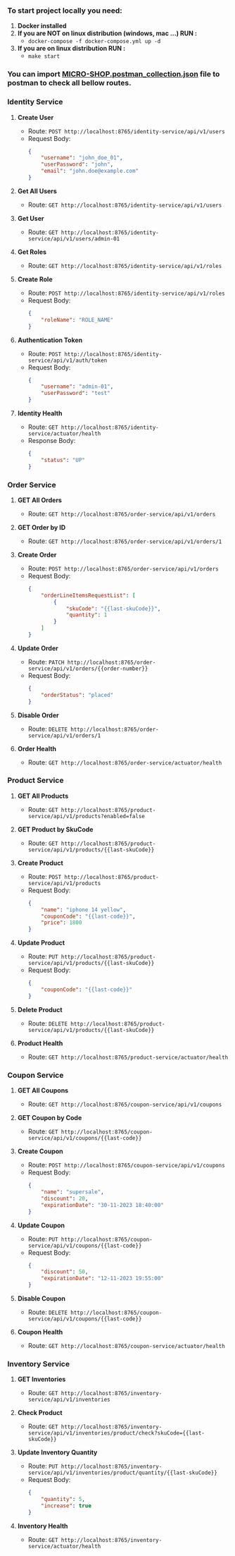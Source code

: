 ### To start project locally you need:
1. **Docker installed**
2. **If you are NOT on linux distribution (windows, mac ...) RUN :**
   - `docker-compose -f docker-compose.yml up -d`
3. **If you are on linux distribution RUN :**
   - `make start`

### You can import [MICRO-SHOP.postman_collection.json](MICRO-SHOP.postman_collection.json) file to postman to check all bellow routes.

### Identity Service
1. **Create User**
   - Route: `POST http://localhost:8765/identity-service/api/v1/users`
   - Request Body:
     ```json
     {
         "username": "john_doe_01",
         "userPassword": "john",
         "email": "john.doe@example.com"
     }
     ```

2. **Get All Users**
   - Route: `GET http://localhost:8765/identity-service/api/v1/users`

3. **Get User**
   - Route: `GET http://localhost:8765/identity-service/api/v1/users/admin-01`

4. **Get Roles**
   - Route: `GET http://localhost:8765/identity-service/api/v1/roles`

5. **Create Role**
   - Route: `POST http://localhost:8765/identity-service/api/v1/roles`
   - Request Body:
     ```json
     {
         "roleName": "ROLE_NAME"
     }
     ```

6. **Authentication Token**
   - Route: `POST http://localhost:8765/identity-service/api/v1/auth/token`
   - Request Body:
     ```json
     {
         "username": "admin-01",
         "userPassword": "test"
     }
     ```

7. **Identity Health**
   - Route: `GET http://localhost:8765/identity-service/actuator/health`
   - Response Body:
     ```json
     {
         "status": "UP"
     }
     ```

### Order Service
1. **GET All Orders**
   - Route: `GET http://localhost:8765/order-service/api/v1/orders`

2. **GET Order by ID**
   - Route: `GET http://localhost:8765/order-service/api/v1/orders/1`

3. **Create Order**
   - Route: `POST http://localhost:8765/order-service/api/v1/orders`
   - Request Body:
     ```json
     {
         "orderLineItemsRequestList": [
             {
                 "skuCode": "{{last-skuCode}}",
                 "quantity": 1
             }
         ]
     }
     ```

4. **Update Order**
   - Route: `PATCH http://localhost:8765/order-service/api/v1/orders/{{order-number}}`
   - Request Body:
     ```json
     {
         "orderStatus": "placed"
     }
     ```

5. **Disable Order**
   - Route: `DELETE http://localhost:8765/order-service/api/v1/orders/1`

6. **Order Health**
   - Route: `GET http://localhost:8765/order-service/actuator/health`

### Product Service
1. **GET All Products**
   - Route: `GET http://localhost:8765/product-service/api/v1/products?enabled=false`

2. **GET Product by SkuCode**
   - Route: `GET http://localhost:8765/product-service/api/v1/products/{{last-skuCode}}`

3. **Create Product**
   - Route: `POST http://localhost:8765/product-service/api/v1/products`
   - Request Body:
     ```json
     {
         "name": "iphone 14 yellow",
         "couponCode": "{{last-code}}",
         "price": 1800
     }
     ```

4. **Update Product**
   - Route: `PUT http://localhost:8765/product-service/api/v1/products/{{last-skuCode}}`
   - Request Body:
     ```json
     {
         "couponCode": "{{last-code}}"
     }
     ```

5. **Delete Product**
   - Route: `DELETE http://localhost:8765/product-service/api/v1/products/{{last-skuCode}}`

6. **Product Health**
   - Route: `GET http://localhost:8765/product-service/actuator/health`

### Coupon Service
1. **GET All Coupons**
   - Route: `GET http://localhost:8765/coupon-service/api/v1/coupons`

2. **GET Coupon by Code**
   - Route: `GET http://localhost:8765/coupon-service/api/v1/coupons/{{last-code}}`

3. **Create Coupon**
   - Route: `POST http://localhost:8765/coupon-service/api/v1/coupons`
   - Request Body:
     ```json
     {
         "name": "supersale",
         "discount": 20,
         "expirationDate": "30-11-2023 18:40:00"
     }
     ```

4. **Update Coupon**
   - Route: `PUT http://localhost:8765/coupon-service/api/v1/coupons/{{last-code}}`
   - Request Body:
     ```json
     {
         "discount": 50,
         "expirationDate": "12-11-2023 19:55:00"
     }
     ```

5. **Disable Coupon**
   - Route: `DELETE http://localhost:8765/coupon-service/api/v1/coupons/{{last-code}}`

6. **Coupon Health**
   - Route: `GET http://localhost:8765/coupon-service/actuator/health`

### Inventory Service
1. **GET Inventories**
   - Route: `GET http://localhost:8765/inventory-service/api/v1/inventories`

2. **Check Product**
   - Route: `GET http://localhost:8765/inventory-service/api/v1/inventories/product/check?skuCode={{last-skuCode}}`

3. **Update Inventory Quantity**
   - Route: `PUT http://localhost:8765/inventory-service/api/v1/inventories/product/quantity/{{last-skuCode}}`
   - Request Body:
     ```json
     {
         "quantity": 5,
         "increase": true
     }
     ```

4. **Inventory Health**
   - Route: `GET http://localhost:8765/inventory-service/actuator/health`

